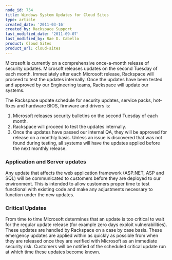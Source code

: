 ```yaml
---
node_id: 754
title: Windows System Updates for Cloud Sites
type: article
created_date: '2011-03-16'
created_by: Rackspace Support
last_modified_date: '2011-09-07'
last_modified_by: Rae D. Cabello
product: Cloud Sites
product_url: cloud-sites
---
```


Microsoft is currently on a comprehensive once-a-month release of
security updates. Microsoft releases updates on the second Tuesday of
each month. Immediately after each Microsoft release, Rackspace will
proceed to test the updates internally. Once the updates have been
tested and approved by our Engineering teams, Rackspace will update our
systems.

The Rackspace update schedule for security updates, service packs,
hot-fixes and hardware BIOS, firmware and drivers is:

1.  Microsoft releases security bulletins on the second Tuesday of
    each month.
2.  Rackspace will proceed to test the updates internally.
3.  Once the updates have passed our internal QA, they will be approved
    for release on a monthly basis. Unless an issue is discovered that
    was not found during testing, all systems will have the updates
    applied before the next monthly release.



### Application and Server updates

Any update that affects the web application framework (ASP.NET, ASP and
SQL) will be communicated to customers before they are deployed to our
environment. This is intended to allow customers proper time to test
functional with existing code and make any adjustments necessary to
function under the new updates.


### Critical Updates

From time to time Microsoft determines that an update is too critical to
wait for the regular update release (for example zero days exploit
vulnerabilities). These updates are handled by Rackspace on a case by
case basis. These emergency updates are applied within as quickly as
possible from when they are released once they are verified with
Microsoft as an immediate security risk. Customers will be notified of
the scheduled critical update run at which time these updates become
known.

